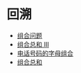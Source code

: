 # 回溯

* [组合问题](./77-组合.md)
* [组合总和 III](./216-组合总和III.md)
* [电话号码的字母组合](./17-电话号码的字母组合.md)
* [组合总和](./39-组合总和.md)

